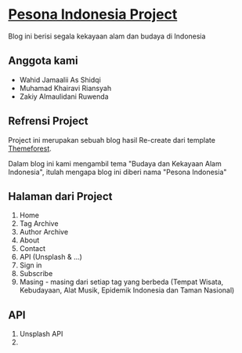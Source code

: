 # [Pesona Indonesia Project](https://pesona-indonesia.netlify.com/)

Blog ini berisi segala kekayaan alam dan budaya di Indonesia

## Anggota kami 

- Wahid Jamaalii As Shidqi
- Muhamad Khairavi Riansyah
- Zakiy Almaulidani Ruwenda

## Refrensi Project
Project ini merupakan sebuah blog hasil Re-create dari template [Themeforest](http://preview.themeforest.net/item/polar-minimal-blog-and-magazine-ghost-themezip/full_screen_preview/19974381?_ga=2.260842189.1561046835.1586410980-101504852.1586410878).

Dalam blog ini kami mengambil tema "Budaya dan Kekayaan Alam Indonesia", itulah mengapa blog ini diberi nama "Pesona Indonesia" 

##  Halaman dari Project
1. Home
2. Tag Archive
3. Author Archive
4. About
5. Contact
6. API (Unsplash & ...)
7. Sign in
8. Subscribe 
9. Masing - masing dari setiap tag yang berbeda (Tempat Wisata, Kebudayaan, Alat Musik, Epidemik Indonesia dan Taman Nasional)

## API
1. Unsplash API
2. 